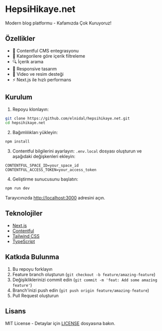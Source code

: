 # HepsiHikaye.net

Modern blog platformu - Kafamızda Çok Kuruyoruz!

## Özellikler

- 📝 Contentful CMS entegrasyonu
- 🎯 Kategorilere göre içerik filtreleme
- 🔍 İçerik arama
- 📱 Responsive tasarım
- 🎥 Video ve resim desteği
- ⚡ Next.js ile hızlı performans

## Kurulum

1. Repoyu klonlayın:
```bash
git clone https://github.com/elnidal/hepsihikaye.net.git
cd hepsihikaye.net
```

2. Bağımlılıkları yükleyin:
```bash
npm install
```

3. Contentful bilgilerini ayarlayın:
`.env.local` dosyası oluşturun ve aşağıdaki değişkenleri ekleyin:
```
CONTENTFUL_SPACE_ID=your_space_id
CONTENTFUL_ACCESS_TOKEN=your_access_token
```

4. Geliştirme sunucusunu başlatın:
```bash
npm run dev
```

Tarayıcınızda [http://localhost:3000](http://localhost:3000) adresini açın.

## Teknolojiler

- [Next.js](https://nextjs.org/)
- [Contentful](https://www.contentful.com/)
- [Tailwind CSS](https://tailwindcss.com/)
- [TypeScript](https://www.typescriptlang.org/)

## Katkıda Bulunma

1. Bu repoyu forklayın
2. Feature branch oluşturun (`git checkout -b feature/amazing-feature`)
3. Değişikliklerinizi commit edin (`git commit -m 'feat: Add some amazing feature'`)
4. Branch'inizi push edin (`git push origin feature/amazing-feature`)
5. Pull Request oluşturun

## Lisans

MIT License - Detaylar için [LICENSE](LICENSE) dosyasına bakın.
